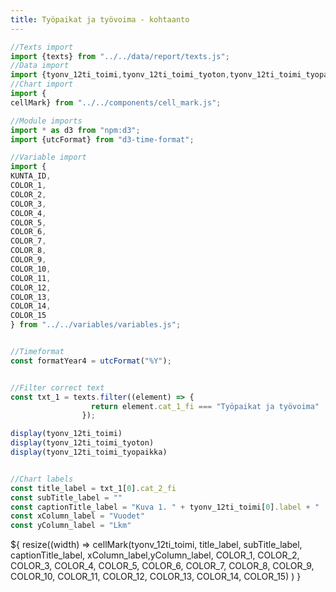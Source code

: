 ```yaml
---
title: Työpaikat ja työvoima - kohtaanto
---
```


```js
//Texts import
import {texts} from "../../data/report/texts.js";
//Data import
import {tyonv_12ti_toimi,tyonv_12ti_toimi_tyoton,tyonv_12ti_toimi_tyopaikka} from "../../pages/tyopaikat/tyopaikka_tyoton_toimiala.js";
//Chart import
import {
cellMark} from "../../components/cell_mark.js";

//Module imports
import * as d3 from "npm:d3";
import {utcFormat} from "d3-time-format";

//Variable import
import {
KUNTA_ID,
COLOR_1,
COLOR_2,
COLOR_3,
COLOR_4,
COLOR_5,
COLOR_6,
COLOR_7,
COLOR_8,
COLOR_9,
COLOR_10,
COLOR_11,
COLOR_12,
COLOR_13,
COLOR_14,
COLOR_15
} from "../../variables/variables.js";


//Timeformat
const formatYear4 = utcFormat("%Y");


//Filter correct text
const txt_1 = texts.filter((element) => {
                  return element.cat_1_fi === "Työpaikat ja työvoima"
                });

display(tyonv_12ti_toimi)
display(tyonv_12ti_toimi_tyoton)
display(tyonv_12ti_toimi_tyopaikka)


//Chart labels
const title_label = txt_1[0].cat_2_fi
const subTitle_label = ""
const captionTitle_label = "Kuva 1. " + tyonv_12ti_toimi[0].label + "  (Lähde: " + tyonv_12ti_toimi[0].source + ", päivitetty: " + tyonv_12ti_toimi[0].updated.slice(0, 10) + ")"
const xColumn_label = "Vuodet"
const yColumn_label = "Lkm"


```
<div class="grid grid-cols-1">
    <div class="card">${
            resize((width) => 
                cellMark(tyonv_12ti_toimi, title_label, subTitle_label, captionTitle_label, xColumn_label,yColumn_label, COLOR_1, COLOR_2, COLOR_3, COLOR_4, COLOR_5, COLOR_6, COLOR_7, COLOR_8, COLOR_9, COLOR_10, COLOR_11, COLOR_12, COLOR_13, COLOR_14, COLOR_15)
            )
        }
    </div>
</div>
